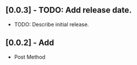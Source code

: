 ## [0.0.3] - TODO: Add release date.

* TODO: Describe initial release.

## [0.0.2] - Add

* Post Method
